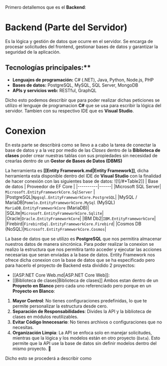 Primero detallemos que es el **Backend**:
# Backend (Parte del Servidor)
Es la lógica y gestión de datos que ocurre en el servidor. Se encarga de procesar solicitudes del frontend, gestionar bases de datos y garantizar la seguridad de la aplicación.
## Tecnologías principales:**
- **Lenguajes de programación:** C# (.NET), Java, Python, Node.js, PHP
- **Bases de datos:** PostgreSQL, MySQL, SQL Server, MongoDB
- **APIs y servicios web:** RESTful, GraphQL

Dicho esto podemos describir que para poder realizar dichas peticiones se utilizo el lenguaje de programacion **C#** que se usa para escribir la lógica del servidor. Tambien con su respectivo IDE que es **Visual Studio**.
# Conexion

En esta parte se describirá como se llevo a a cabo la tarea de conectar la base de datos y a la vez por medio de las *Clases* dentro de la **Biblioteca de clases** poder crear nuestras tablas con sus propiedades sin necesidad de crearlas dentro de un **Gestor de Bases de Datos (DBMS)** 

La herramienta es **[[Entity Framework.md|Entity Framework]]**, dicha herramienta esta disponible dentro del IDE de **Visual Studio** con la finalidad de hacer conexión con las siguientes base de datos: 
![![/#*Table2]]
| Base de datos | Proveedor de EF Core |
|----------|------|
|Microsoft SQL Server| `Microsoft.EntityFrameworkCore.SqlServer` |
|PostgreSQL|`Npgsql.EntityFrameworkCore.PostgreSQL`|
|MySQL / MariaDB|`Pomelo.EntityFrameworkCore.MySql` (MySQL) `MariaDB.EntityFrameworkCore` (MariaDB)|
|SQLite|`Microsoft.EntityFrameworkCore.Sqlite`|
|Oracle|`Oracle.EntityFrameworkCore`|
|IBM Db2|`IBM.EntityFrameworkCore`|
|Firebird|`FirebirdSql.EntityFrameworkCore.Firebird`|
|Cosmos DB (NoSQL)|`Microsoft.EntityFrameworkCore.Cosmos`|

La base de datos que se utilizo es **PostgreSQL** que nos permitira almacenar nuestros datos de manera sincrónica.
Para poder realizar la conexion se realizo la estructura que nos permitira tanto acceder y ejecutar las acciones necesarias que seran enviadas a la base de datos.
Entity Framework nos ofrece dicha conexion con la base de datos que se ha especificado pero para hacerlo el proyecto de Backend esta dividido 2 proyectos:
- [[ASP.NET Core Web.md|ASP.NET Core Web]]: 
- [[Biblioteca de clases|Biblioteca de clases]]
Ambos estan dentro de un **Proyecto en Blanco** pero cada uno referenciado
pero porque en un **Proyecto en Blanco**:
1. **Mayor Control**: No tienes configuraciones predefinidas, lo que te permite personalizar la estructura desde cero.
2. **Separación de Responsabilidades**: Divides la API y la biblioteca de clases en módulos reutilizables.
3. **Evitar Código Innecesario**: No tienes archivos o configuraciones que no necesitas.
4. **Organización Limpia**: La API se enfoca solo en manejar solicitudes, mientras que la lógica y los modelos están en otro proyecto (`Data`).
Esto permite que la API use la base de datos sin definir modelos dentro del mismo proyecto. 🚀

Dicho esto se procederá a describir como 